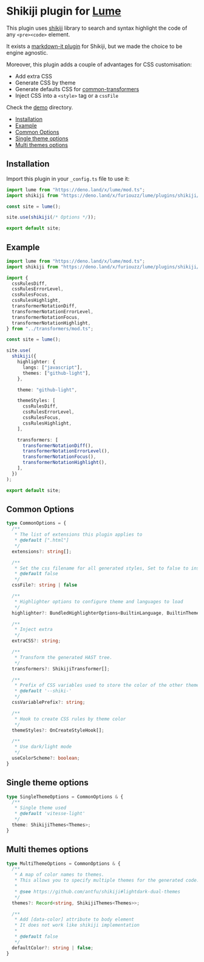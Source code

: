 # Shikiji plugin for [Lume](https://lume.land/) <!-- omit in toc -->

This plugin uses [shikiji](https://shikiji.netlify.app/) library to search and syntax highlight the code of any `<pre><code>` element.

It exists a [markdown-it plugin](https://shikiji.netlify.app/packages/markdown-it) for Shikiji, but we made the choice to be engine agnostic.

Moreover, this plugin adds a couple of advantages for CSS customisation:
* Add extra CSS
* Generate CSS by theme
* Generate defaults CSS for [common-transformers](https://shikiji.netlify.app/packages/transformers)
* Inject CSS into a `<style>` tag or a `cssFile`

Check the [demo](./demo/_config.ts) directory.

- [Installation](#installation)
- [Example](#example)
- [Common Options](#common-options)
- [Single theme options](#single-theme-options)
- [Multi themes options](#multi-themes-options)

## Installation

Import this plugin in your `_config.ts` file to use it:

```ts
import lume from "https://deno.land/x/lume/mod.ts";
import shikiji from "https://deno.land/x/furiouzz/lume/plugins/shikiji/mod.ts";

const site = lume();

site.use(shikiji(/* Options */));

export default site;
```

## Example

```ts
import lume from "https://deno.land/x/lume/mod.ts";
import shikiji from "https://deno.land/x/furiouzz/lume/plugins/shikiji/mod.ts";

import {
  cssRulesDiff,
  cssRulesErrorLevel,
  cssRulesFocus,
  cssRulesHighlight,
  transformerNotationDiff,
  transformerNotationErrorLevel,
  transformerNotationFocus,
  transformerNotationHighlight,
} from "../transformers/mod.ts";

const site = lume();

site.use(
  shikiji({
    highlighter: {
      langs: ["javascript"],
      themes: ["github-light"],
    },

    theme: "github-light",

    themeStyles: [
      cssRulesDiff,
      cssRulesErrorLevel,
      cssRulesFocus,
      cssRulesHighlight,
    ],

    transformers: [
      transformerNotationDiff(),
      transformerNotationErrorLevel(),
      transformerNotationFocus(),
      transformerNotationHighlight(),
    ],
  })
);

export default site;
```

## Common Options

```ts
type CommonOptions = {
  /**
   * The list of extensions this plugin applies to
   * @default [".html"]
   */
  extensions?: string[];

  /**
   * Set the css filename for all generated styles, Set to false to insert a style tag per page.
   * @default false
   */
  cssFile?: string | false

  /**
   * Highlighter options to configure theme and languages to load
   */
  highlighter?: BundledHighlighterOptions<BuiltinLanguage, BuiltinTheme>;

  /**
   * Inject extra
   */
  extraCSS?: string;

  /**
   * Transform the generated HAST tree.
   */
  transformers?: ShikijiTransformer[];

  /**
   * Prefix of CSS variables used to store the color of the other theme.
   * @default '--shiki-'
   */
  cssVariablePrefix?: string;

  /**
   * Hook to create CSS rules by theme color
   */
  themeStyles?: OnCreateStyleHook[];

  /**
   * Use dark/light mode
   */
  useColorScheme?: boolean;
}
```

## Single theme options

```ts
type SingleThemeOptions = CommonOptions & {
  /**
   * Single theme used
   * @default 'vitesse-light'
   */
  theme: ShikijiThemes<Themes>;
}
```

## Multi themes options

```ts
type MultiThemeOptions = CommonOptions & {
  /**
   * A map of color names to themes.
   * This allows you to specify multiple themes for the generated code.
   *
   * @see https://github.com/antfu/shikiji#lightdark-dual-themes
   */
  themes?: Record<string, ShikijiThemes<Themes>>;

  /**
   * Add [data-color] attribute to body element
   * It does not work like shikiji implementation
   *
   * @default false
   */
  defaultColor?: string | false;
}
```
